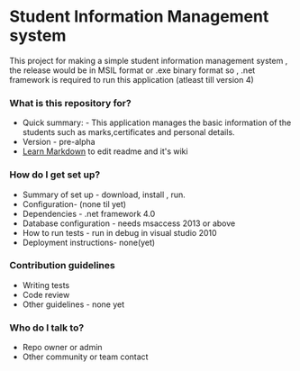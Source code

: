 # Student Information Management system #

This project for making a simple student information management system , the release would be in MSIL format
or .exe binary format so , .net framework is required to run this application (atleast till version 4)

### What is this repository for? ###

* Quick summary: - This application manages the basic information of the students such as marks,certificates
and personal details.
* Version - pre-alpha
* [Learn Markdown](https://bitbucket.org/tutorials/markdowndemo) to edit readme and it's wiki

### How do I get set up? ###

* Summary of set up - download, install , run.
* Configuration- (none til yet)
* Dependencies - .net framework 4.0
* Database configuration - needs msaccess 2013 or above
* How to run tests - run in debug in visual studio 2010
* Deployment instructions- none(yet)

### Contribution guidelines ###

* Writing tests
* Code review
* Other guidelines - none yet

### Who do I talk to? ###

* Repo owner or admin
* Other community or team contact
